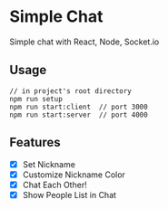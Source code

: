 # Simple Chat

Simple chat with React, Node, <span>Socket.io</span>

## Usage
```
// in project's root directory
npm run setup
npm run start:client  // port 3000
npm run start:server  // port 4000
```

## Features

- [x] Set Nickname
- [x] Customize Nickname Color
- [x] Chat Each Other!
- [x] Show People List in Chat